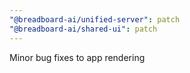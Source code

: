 ```yaml
---
"@breadboard-ai/unified-server": patch
"@breadboard-ai/shared-ui": patch
---
```


Minor bug fixes to app rendering
